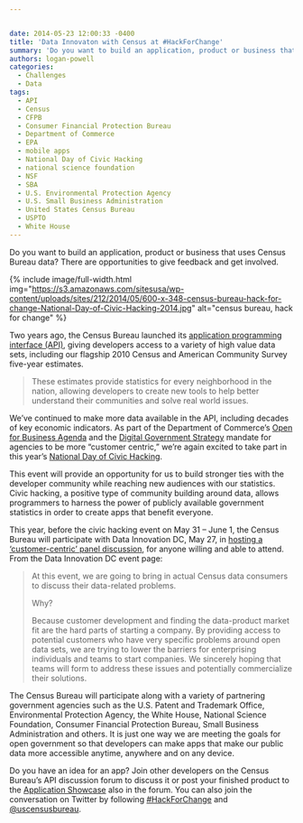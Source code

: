 ```yaml
---


date: 2014-05-23 12:00:33 -0400
title: 'Data Innovaton with Census at #HackForChange'
summary: 'Do you want to build an application, product or business that uses Census Bureau data? There are opportunities to give feedback and get involved.  Two years ago, the Census Bureau launched its application programming interface (API), giving developers access to a variety of high value data sets,'
authors: logan-powell
categories:
  - Challenges
  - Data
tags:
  - API
  - Census
  - CFPB
  - Consumer Financial Protection Bureau
  - Department of Commerce
  - EPA
  - mobile apps
  - National Day of Civic Hacking
  - national science foundation
  - NSF
  - SBA
  - U.S. Environmental Protection Agency
  - U.S. Small Business Administration
  - United States Census Bureau
  - USPTO
  - White House
---
```


Do you want to build an application, product or business that uses Census Bureau data? There are opportunities to give feedback and get involved.


{% include image/full-width.html img="https://s3.amazonaws.com/sitesusa/wp-content/uploads/sites/212/2014/05/600-x-348-census-bureau-hack-for-change-National-Day-of-Civic-Hacking-2014.jpg" alt="census bureau, hack for change" %}

Two years ago, the Census Bureau launched its [application programming interface (API)](http://www.census.gov/developers/), giving developers access to a variety of high value data sets, including our flagship 2010 Census and American Community Survey five-year estimates.

> These estimates provide statistics for every neighborhood in the nation, allowing developers to create new tools to help better understand their communities and solve real world issues.

We’ve continued to make more data available in the API, including decades of key economic indicators. As part of the Department of Commerce’s [Open for Business Agenda](http://www.commerce.gov/news/fact-sheets/2013/11/14/fact-sheet-us-department-commerce-open-business-agenda) and the [Digital Government Strategy](http://www.whitehouse.gov/sites/default/files/omb/egov/digital-government/digital-government.html) mandate for agencies to be more &#8220;customer centric,&#8221; we’re again excited to take part in this year’s [National Day of Civic Hacking](http://hackforchange.org/).

This event will provide an opportunity for us to build stronger ties with the developer community while reaching new audiences with our statistics. Civic hacking, a positive type of community building around data, allows programmers to harness the power of publicly available government statistics in order to create apps that benefit everyone.

This year, before the civic hacking event on May 31 – June 1, the Census Bureau will participate with Data Innovation DC, May 27, in [hosting a ‘customer-centric’ panel discussion](http://www.meetup.com/Data-Business-DC/events/182552262/), for anyone willing and able to attend. From the Data Innovation DC event page:

> At this event, we are going to bring in actual Census data consumers to discuss their data-related problems.
> 
> Why?
> 
> Because customer development and finding the data-product market fit are the hard parts of starting a company. By providing access to potential customers who have very specific problems around open data sets, we are trying to lower the barriers for enterprising individuals and teams to start companies. We sincerely hoping that teams will form to address these issues and potentially commercialize their solutions.

The Census Bureau will participate along with a variety of partnering government agencies such as the U.S. Patent and Trademark Office, Environmental Protection Agency, the White House, National Science Foundation, Consumer Financial Protection Bureau, Small Business Administration and others. It is just one way we are meeting the goals for open government so that developers can make apps that make our public data more accessible anytime, anywhere and on any device.

Do you have an idea for an app? Join other developers on the Census Bureau’s API discussion forum to discuss it or post your finished product to the [Application Showcase](http://apiforum.ideascale.com/a/ideafactory.do?id=18378&mode=recent&discussionFilter=byids&discussionID=26088) also in the forum. You can also join the conversation on Twitter by following [#HackForChange](http://twitter.com/search?q=%23hackforchange "#HackForChange") and [@uscensusbureau](http://twitter.com/uscensusbureau).